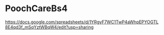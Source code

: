 # PoochCareBs4
https://docs.google.com/spreadsheets/d/1YRgyF7WC1TwP4aWhpEPYOGTL8E4qd3f_mSqYztWBqW4/edit?usp=sharing
